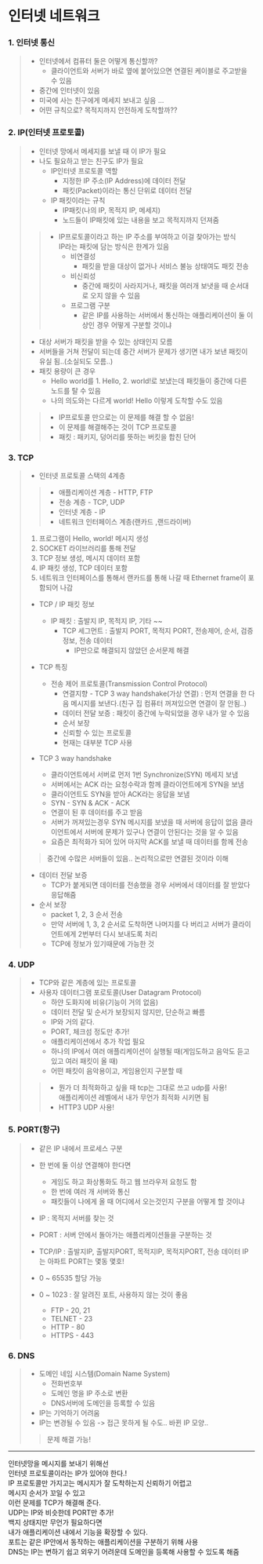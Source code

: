 # 인터넷 네트워크

### 1. 인터넷 통신
> - 인터넷에서 컴퓨터 둘은 어떻게 통신할까? 
>   - 클라이언트와 서버가 바로 옆에 붙어있으면 연결된 케이블로 주고받을 수 있음
> - 중간에 인터넷이 있음
> - 미국에 사는 친구에게 메세지 보내고 싶음 ...
> - 어떤 규칙으로? 목적지까지 안전하게 도착할까??

### 2. IP(인터넷 프로토콜)
> - 인터넷 망에서 메세지를 보낼 때 이 IP가 필요
> - 나도 필요하고 받는 친구도 IP가 필요
>   - IP인터넷 프로토콜 역할
>     - 지정한 IP 주소(IP Address)에 데이터 전달
>     - 패킷(Packet)이라는 통신 단위로 데이터 전달
>   - IP 패킷이라는 규칙
>     - IP패킷(나의 IP, 목적지 IP, 메세지)
>     - 노드들이 IP패킷에 있는 내용을 보고 목적지까지 던져줌
> 
>> - IP프로토콜이라고 하는 IP 주소를 부여하고 이걸 찾아가는 방식  
>>   IP라는 패킷에 담는 방식은 한계가 있음
>>   - 비연결성
>>     - 패킷을 받을 대상이 없거나 서비스 불능 상태여도 패킷 전송
>>   - 비신뢰성
>>     - 중간에 패킷이 사라지거나, 패킷을 여러개 보냇을 때 순서대로 오지 않을 수 있음
>>   - 프로그램 구분
>>     - 같은 IP를 사용하는 서버에서 통신하는 애플리케이션이 둘 이상인 경우 어떻게 구분할 것이냐
>
> - 대상 서버가 패킷을 받을 수 있는 상태인지 모름
> - 서버들을 거쳐 전달이 되는데 중간 서버가 문제가 생기면 내가 보낸 패킷이 유실 됨..(소실되도 모름..)
> - 패킷 용량이 큰 경우
>   - Hello world를 1. Hello, 2. world!로 보냈는데 패킷들이 중간에 다른 노드를 탈 수 있음
>   - 나의 의도와는 다르게 world! Hello 이렇게 도착할 수도 있음
>
>> * IP프로토콜 만으로는 이 문제를 해결 할 수 없음!
>> * 이 문제를 해결해주는 것이 TCP 프로토콜
>> * 패킷 : 패키지, 덩어리를 뜻하는 버킷을 합친 단어

### 3. TCP
> - 인터넷 프로토콜 스택의 4계층
>> - 애플리케이션 계층 - HTTP, FTP
>> - 전송 계층 - TCP, UDP
>> - 인터넷 계층 - IP
>> - 네트워크 인터페이스 계층(랜카드 ,랜드라이버)
>
> 1. 프로그램이 Hello, world! 메시지 생성
> 2. SOCKET 라이브러리를 통해 전달
> 3. TCP 정보 생성, 메시지 데이터 포함
> 4. IP 패킷 생성, TCP 데이터 포함
> 5. 네트워크 인터페이스를 통해서 랜카드를 통해 나갈 때 Ethernet frame이 포함되어 나감
>
> - TCP / IP 패킷 정보
>   - IP 패킷 : 출발지 IP, 목적지 IP, 기타 ~~
>     - TCP 세그먼트 : 출발지 PORT, 목적지 PORT, 전송제어, 순서, 검증정보, 전송 데이터
>       - IP만으로 해결되지 않았던 순서문제 해결
>
> - TCP 특징
>   - 전송 제어 프로토콜(Transmission Control Protocol)
>     - 연결지향 - TCP 3 way handshake(가상 연결) : 먼저 연결을 한 다음 메시지를 보낸다.(친구 집 컴퓨터 꺼져있으면 연결이 잘 안됨..)
>     - 데이터 전달 보증 : 패킷이 중간에 누락되었을 경우 내가 알 수 있음
>     - 순서 보장
>     - 신뢰할 수 있는 프로토콜
>     - 현재는 대부분 TCP 사용
>
> 
> - TCP 3 way handshake
>   - 클라이언트에서 서버로 먼저 1번 Synchronize(SYN) 메세지 보냄
>   - 서버에서는 ACK 라는 요청수락과 함께 클라이언트에게 SYN을 보냄
>   - 클라이언트도 SYN을 받아 ACK라는 응답을 보냄
>   - SYN - SYN & ACK - ACK
>   - 연결이 된 후 데이터를 주고 받음
>   - 서버가 꺼져있는경우 SYN 메시지를 보냈을 때 서버에 응답이 없음 클라이언트에서 서버에 문제가 있구나 연결이 안된다는 것을 알 수 있음
>   - 요즘은 최적화가 되어 있어 마지막 ACK를 보낼 때 데이터를 함께 전송
> 
>> 중간에 수많은 서버들이 있음.. 논리적으로만 연결된 것이라 이해
>
> - 데이터 전달 보증
>   - TCP가 붙게되면 데이터를 전송했을 경우 서버에서 데이터를 잘 받았다 응답해줌
> - 순서 보장
>   - packet 1, 2, 3 순서 전송 
>   - 만약 서버에 1, 3, 2 순서로 도착하면 나머지를 다 버리고 서버가 클라이언트에게 2번부터 다시 보내도록 처리
>   - TCP에 정보가 있기때문에 가능한 것

### 4. UDP
> - TCP와 같은 계층에 있는 프로토콜
> - 사용자 데이터그램 포로토콜(User Datagram Protocol)
>   - 하얀 도화지에 비유(기능이 거의 없음)
>   - 데이터 전달 및 순서가 보장되지 않지만, 단순하고 빠름
>   - IP와 거의 같다.
>   - PORT, 체크섬 정도만 추가!
>   - 애플리케이션에서 추가 작업 필요
>   - 하나의 IP에서 여러 애플리케이션이 실행될 때(게임도하고 음악도 듣고 있고 여러 패킷이 올 때)
>   - 어떤 패킷이 음악용이고, 게임용인지 구분할 때
>
>> - 뭔가 더 최적화하고 싶을 때 tcp는 그대로 쓰고 udp를 사용!  
>> 애플리케이션 레벨에서 내가 무언가 최적화 시키면 됨
>> - HTTP3 UDP 사용!


### 5. PORT(항구)
> - 같은 IP 내에서 프로세스 구분
> - 한 번에 둘 이상 연결해야 한다면
>   - 게임도 하고 화상통화도 하고 웹 브라우저 요청도 함
>   - 한 번에 여러 개 서버와 통신
>   - 패킷들이 나에게 올 때 어디에서 오는것인지 구분을 어떻게 할 것이냐
> - IP : 목적지 서버를 찾는 것
> - PORT : 서버 안에서 돌아가는 애플리케이션들을 구분하는 것
> - TCP/IP : 출발지IP, 출발지PORT, 목적지IP, 목적지PORT, 전송 데이터
> IP는 아파트 PORT는 몇동 몇호!
> 
> - 0 ~ 65535 할당 가능
> - 0 ~ 1023 : 잘 알려진 포트, 사용하지 않는 것이 좋음
>   - FTP - 20, 21
>   - TELNET - 23
>   - HTTP - 80
>   - HTTPS - 443

### 6. DNS
> - 도메인 네임 시스템(Domain Name System)
>   - 전화번호부
>   - 도메인 명을 IP 주소로 변환
>   - DNS서버에 도메인을 등록할 수 있음
> - IP는 기억하기 어려움
> - IP는 변경될 수 있음 -> 접근 못하게 될 수도.. 바뀐 IP 모양..
>> 문제 해결 가능!


---
인터넷망을 메시지를 보내기 위해선   
인터넷 프로토콜이라는 IP가 있어야 한다.!  
IP 프로토콜만 가지고는 메시지가 잘 도착하는지 신뢰하기 어렵고  
메시지 순서가 꼬일 수 있고  
이런 문제를 TCP가 해결해 준다.  
UDP는 IP와 비슷한데 PORT만 추가!  
백지 상태지만 무언가 필요하다면  
내가 애플리케이션 내에서 기능을 확장할 수 있다.  
포트는 같은 IP안에서 동작하는 애플리케이션을 구분하기 위해 사용  
DNS는 IP는 변하기 쉽고 외우기 어려운데 도메인을 등록해 사용할 수 있도록 해줌  
 